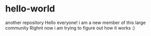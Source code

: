 # hello-world
another repository
Hello everyone! i am a new member of this large community
Righnt now i am trying to figure out how it works :)
